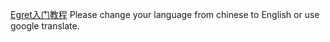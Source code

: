 [Egret入门教程](https://github.com/NeoGuo/html5-documents/blob/master/egret/README.md)
Please change your language from chinese to English or use google translate.
